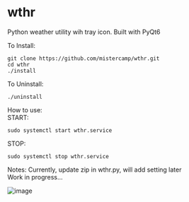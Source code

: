 # wthr
Python weather utility wih tray icon. Built with PyQt6

To Install:
```
git clone https://github.com/mistercamp/wthr.git
cd wthr
./install
```

To Uninstall:
```
./uninstall
```
  
How to use:  
START:
```
sudo systemctl start wthr.service
```
STOP:
```
sudo systemctl stop wthr.service
```

Notes:
Currently, update zip in wthr.py, will add setting later  
Work in progress...  

![image](https://github.com/mistercamp/wthr/assets/148037744/1d4f12c8-bef7-4e8a-8c41-fe8db11a155b)
